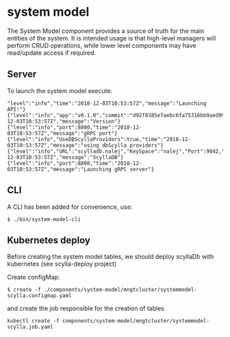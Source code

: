 # system model

The System Model component provides a source of truth for the main entities of the system. It is intended usage is that
high-level managers will perform CRUD operations, while lower level components may have read/update access if required.

## Server

To launch the system model execute:

```
"level":"info","time":"2018-12-03T10:53:57Z","message":"Launching API!"}
{"level":"info","app":"v0.1.0","commit":"d92f8385efaebc6fa75316bb9aed9994ed03fee9","time":"2018-12-03T10:53:57Z","message":"Version"}
{"level":"info","port":8800,"time":"2018-12-03T10:53:57Z","message":"gRPC port"}
{"level":"info","UseDBScyllaProviders":true,"time":"2018-12-03T10:53:57Z","message":"using dbScylla providers"}
{"level":"info","URL":"scylladb.nalej","KeySpace":"nalej","Port":9042,"time":"2018-12-03T10:53:57Z","message":"ScyllaDB"}
{"level":"info","port":8800,"time":"2018-12-03T10:53:57Z","message":"Launching gRPC server"}
```

## CLI

A CLI has been added for convenience, use:

```
$ ./bin/system-model-cli
```

## Kubernetes deploy

Before creating the system model tables, we should deploy scyllaDb with kubernetes (see scylla-deploy project)

Create configMap:
```
$ create -f ./components/system-model/mngtcluster/systemmodel-scylla.configmap.yaml
```
and create the job responsible for the creation of tables
```
kubectl create -f components/system-model/mngtcluster/systemmodel-scylla.job.yaml
```
